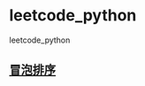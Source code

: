 # leetcode_python
leetcode_python

## [冒泡排序](https://github.com/HongGHu/leetcode_python/blob/master/sort/%E5%86%92%E6%B3%A1%E6%8E%92%E5%BA%8F.py)

